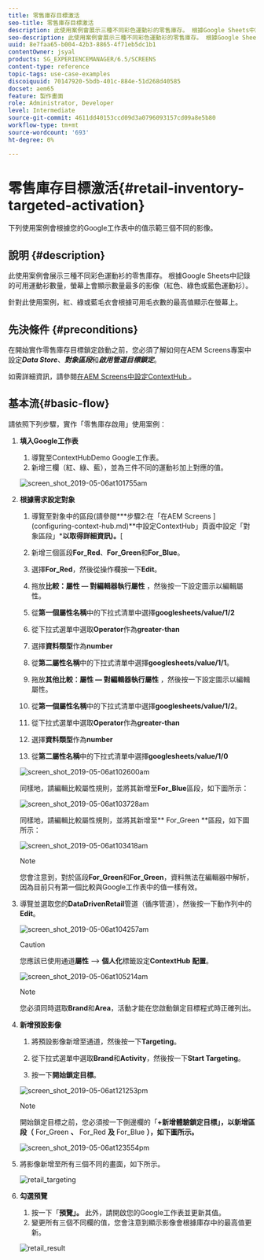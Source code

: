 ```yaml
---
title: 零售庫存目標激活
seo-title: 零售庫存目標激活
description: 此使用案例會展示三種不同彩色運動衫的零售庫存。 根據Google Sheets中記錄的可用運動衫數量，螢幕上會顯示數量最多的影像（紅色、綠色或藍色運動衫）。
seo-description: 此使用案例會展示三種不同彩色運動衫的零售庫存。 根據Google Sheets中記錄的可用運動衫數量，螢幕上會顯示數量最多的影像（紅色、綠色或藍色運動衫）。
uuid: 8e7faa65-b004-42b3-8865-4f71eb5dc1b1
contentOwner: jsyal
products: SG_EXPERIENCEMANAGER/6.5/SCREENS
content-type: reference
topic-tags: use-case-examples
discoiquuid: 70147920-5bdb-401c-884e-51d268d40585
docset: aem65
feature: 製作畫面
role: Administrator, Developer
level: Intermediate
source-git-commit: 4611dd40153ccd09d3a0796093157cd09a8e5b80
workflow-type: tm+mt
source-wordcount: '693'
ht-degree: 0%

---
```



# 零售庫存目標激活{#retail-inventory-targeted-activation}

下列使用案例會根據您的Google工作表中的值示範三個不同的影像。

## 說明 {#description}

此使用案例會展示三種不同彩色運動衫的零售庫存。 根據Google Sheets中記錄的可用運動衫數量，螢幕上會顯示數量最多的影像（紅色、綠色或藍色運動衫）。

針對此使用案例，紅、綠或藍毛衣會根據可用毛衣數的最高值顯示在螢幕上。

## 先決條件 {#preconditions}

在開始實作零售庫存目標鎖定啟動之前，您必須了解如何在AEM Screens專案中設定&#x200B;***Data Store***、***對象區段***&#x200B;和&#x200B;***啟用管道目標鎖定***。

如需詳細資訊，請參閱[在AEM Screens中設定ContextHub ](configuring-context-hub.md) 。

## 基本流{#basic-flow}

請依照下列步驟，實作「零售庫存啟用」使用案例：

1. **填入Google工作表**

   1. 導覽至ContextHubDemo Google工作表。
   1. 新增三欄（紅、綠、藍），並為三件不同的運動衫加上對應的值。

   ![screen_shot_2019-05-06at101755am](assets/screen_shot_2019-05-06at101755am.png)

1. **根據需求設定對象**

   1. 導覽至對象中的區段(請參閱&#x200B;***步驟2:在「在AEM Screens ](configuring-context-hub.md)**中設定ContextHub」頁面中設定「對象區段」***以取得詳細資訊)。**[

   1. 新增三個區段&#x200B;**For_Red**、**For_Green**&#x200B;和&#x200B;**For_Blue**。

   1. 選擇&#x200B;**For_Red**，然後從操作欄按一下&#x200B;**Edit**。

   1. 拖放&#x200B;**比較：屬性 — 對編輯器執行屬性** ，然後按一下設定圖示以編輯屬性。
   1. 從&#x200B;**第一個屬性名稱**&#x200B;中的下拉式清單中選擇&#x200B;**googlesheets/value/1/2**

   1. 從下拉式選單中選取&#x200B;**Operator**&#x200B;作為&#x200B;**greater-than**

   1. 選擇&#x200B;**資料類型**&#x200B;作為&#x200B;**number**

   1. 從&#x200B;**第二屬性名稱**&#x200B;中的下拉式清單中選擇&#x200B;**googlesheets/value/1/1**。

   1. 拖放&#x200B;**其他比較：屬性 — 對編輯器執行屬性** ，然後按一下設定圖示以編輯屬性。
   1. 從&#x200B;**第一個屬性名稱**&#x200B;中的下拉式清單中選擇&#x200B;**googlesheets/value/1/2**。

   1. 從下拉式選單中選取&#x200B;**Operator**&#x200B;作為&#x200B;**greater-than**

   1. 選擇&#x200B;**資料類型**&#x200B;作為&#x200B;**number**

   1. 從&#x200B;**第二屬性名稱**&#x200B;中的下拉式清單中選擇&#x200B;**googlesheets/value/1/0**

   ![screen_shot_2019-05-06at102600am](assets/screen_shot_2019-05-06at102600am.png)

   同樣地，請編輯比較屬性規則，並將其新增至&#x200B;**For_Blue**&#x200B;區段，如下圖所示：

   ![screen_shot_2019-05-06at103728am](assets/screen_shot_2019-05-06at103728am.png)

   同樣地，請編輯比較屬性規則，並將其新增至** For_Green **區段，如下圖所示：

   ![screen_shot_2019-05-06at103418am](assets/screen_shot_2019-05-06at103418am.png)

   >[!NOTE]
   >
   >您會注意到，對於區段&#x200B;**For_Green**&#x200B;和&#x200B;**For_Green**，資料無法在編輯器中解析，因為目前只有第一個比較與Google工作表中的值一樣有效。

1. 導覽並選取您的&#x200B;**DataDrivenRetail**&#x200B;管道（循序管道），然後按一下動作列中的&#x200B;**Edit**。

   ![screen_shot_2019-05-06at104257am](assets/screen_shot_2019-05-06at104257am.png)

   >[!CAUTION]
   >
   >您應該已使用通道&#x200B;**屬性** —> **個人化**&#x200B;標籤設定&#x200B;**ContextHub** **配置**。

   ![screen_shot_2019-05-06at105214am](assets/screen_shot_2019-05-06at105214am.png)

   >[!NOTE]
   您必須同時選取&#x200B;**Brand**&#x200B;和&#x200B;**Area**，活動才能在您啟動鎖定目標程式時正確列出。

1. **新增預設影像**

   1. 將預設影像新增至通道，然後按一下&#x200B;**Targeting**。
   1. 從下拉式選單中選取&#x200B;**Brand**&#x200B;和&#x200B;**Activity**，然後按一下&#x200B;**Start Targeting**。

   1. 按一下&#x200B;**開始鎖定目標**。

   ![screen_shot_2019-05-06at121253pm](assets/screen_shot_2019-05-06at121253pm.png)

   >[!NOTE]
   開始鎖定目標之前，您必須按一下側邊欄的「**+新增體驗鎖定目標」，以新增區段（** For_Green **、** For_Red **及** For_Blue **），如下圖所示。**

   ![screen_shot_2019-05-06at123554pm](assets/screen_shot_2019-05-06at123554pm.png)

1. 將影像新增至所有三個不同的畫面，如下所示。

   ![retail_targeting](assets/retail_targeting.gif)

1. **勾選預覽**

   1. 按一下「**預覽」。** 此外，請開啟您的Google工作表並更新其值。
   1. 變更所有三個不同欄的值，您會注意到顯示影像會根據庫存中的最高值更新。

   ![retail_result](assets/retail_result.gif)

